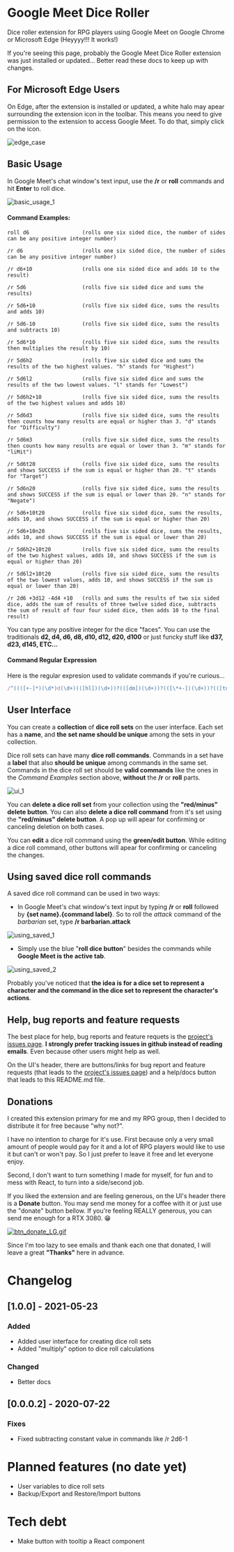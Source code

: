 # Google Meet Dice Roller
Dice roller extension for RPG players using Google Meet on Google Chrome or Microsoft Edge (Heyyyy!!! It works!)

If you're seeing this page, probably the Google Meet Dice Roller extension was just installed or updated... Better read these docs to keep up with changes.

## For Microsoft Edge Users

On Edge, after the extension is installed or updated, a white halo may apear surrounding the extension icon in the toolbar. This means you need to give permission to the extension to access Google Meet. To do that, simply click on the icon.

![edge_case](./docs/edge_case.gif)

## Basic Usage

In Google Meet's chat window's text input, use the **/r** or **roll** commands and hit **Enter** to roll dice.

![basic_usage_1](./docs/basic_usage_1.gif)

#### Command Examples:

    roll d6                 (rolls one six sided dice, the number of sides can be any positive integer number)
    
    /r d6                   (rolls one six sided dice, the number of sides can be any positive integer number)
    
    /r d6+10                (rolls one six sided dice and adds 10 to the result)
    
    /r 5d6                  (rolls five six sided dice and sums the results)
    
    /r 5d6+10               (rolls five six sided dice, sums the results and adds 10)
    
    /r 5d6-10               (rolls five six sided dice, sums the results and subtracts 10)

    /r 5d6*10               (rolls five six sided dice, sums the results then multiplies the result by 10)
    
    /r 5d6h2                (rolls five six sided dice and sums the results of the two highest values. "h" stands for "Highest")
    
    /r 5d6l2                (rolls five six sided dice and sums the results of the two lowest values. "l" stands for "Lowest")
    
    /r 5d6h2+10             (rolls five six sided dice, sums the results of the two highest values and adds 10)
    
    /r 5d6d3                (rolls five six sided dice, sums the results then counts how many results are equal or higher than 3. "d" stands for "Difficulty")
    
    /r 5d6m3                (rolls five six sided dice, sums the results then counts how many results are equal or lower than 3. "m" stands for "liMit")
    
    /r 5d6t20               (rolls five six sided dice, sums the results and shows SUCCESS if the sum is equal or higher than 20. "t" stands for "Target")
    
    /r 5d6n20               (rolls five six sided dice, sums the results and shows SUCCESS if the sum is equal or lower than 20. "n" stands for "Negate")
    
    /r 5d6+10t20            (rolls five six sided dice, sums the results, adds 10, and shows SUCCESS if the sum is equal or higher than 20)
    
    /r 5d6+10n20            (rolls five six sided dice, sums the results, adds 10, and shows SUCCESS if the sum is equal or lower than 20)
    
    /r 5d6h2+10t20          (rolls five six sided dice, sums the results of the two highest values, adds 10, and shows SUCCESS if the sum is equal or higher than 20)
    
    /r 5d6l2+10t20          (rolls five six sided dice, sums the results of the two lowest values, adds 10, and shows SUCCESS if the sum is equal or lower than 20)
    
    /r 2d6 +3d12 -4d4 +10   (rolls and sums the results of two six sided dice, adds the sum of results of three twelve sided dice, subtracts the sum of result of four four sided dice, then adds 10 to the final result)

You can type any positive integer for the dice "faces". You can use the traditionals **d2, d4, d6, d8, d10, d12, d20, d100** or just funcky stuff like **d37, d23, d145, ETC...**

#### Command Regular Expression
Here is the regular expresion used to validate commands if you're curious...
```javascript
/^((([+-]*)(\d*)d(\d+)(([hl])(\d+))?(([dm])(\d+))?(([\*+-])(\d+))?(([tn])(\d+))?)|\s|(([+-])(\d+)))+$/
```
## User Interface

You can create a **collection** of **dice roll sets** on the user interface. Each set has a **name**, and **the set name should be unique** among the sets in your collection.

Dice roll sets can have many **dice roll commands**. Commands in a set have a **label** that also **should be unique** among commands in the same set. Commands in the dice roll set should be **valid commands** like the ones in the *Command Examples* section above, **without** the **/r** or **roll** parts.

![ui_1](./docs/ui_1.gif)

You can **delete a dice roll set** from your collection using the **"red/minus" delete button**. You can also **delete a dice roll command** from it's set using the **"red/minus" delete button**. A pop up will apear for confirming or canceling deletion on both cases.

You can **edit** a dice roll command using the **green/edit button**. While editing a dice roll command, other buttons will apear for confirming or canceling the changes.

## Using saved dice roll commands

A saved dice roll command can be used in two ways:
- In Google Meet's chat window's text input by typing  **/r** or **roll** followed by **{set name}.{command label}**. So to roll the *attack* command of the *barbarian* set, type **/r barbarian.attack**

![using_saved_1](./docs/using_saved_1.gif)

- Simply use the blue "**roll dice button**" besides the commands while **Google Meet is the active tab**.

![using_saved_2](./docs/using_saved_2.gif)

Probably you've noticed that **the idea is for a dice set to represent a character and the command in the dice set to represent the character's actions**.

## Help, bug reports and feature requests

The best place for help, bug reports and feature requets is the [project's issues page](https://github.com/rafaelvascc/google-meet-dice-roller/issues). **I strongly prefer tracking issues in github instead of reading emails**. Even because other users might help as well.

On the UI's header, there are buttons/links for bug report and feature requests (that leads to the [project's issues page](https://github.com/rafaelvascc/google-meet-dice-roller/issues)) and a help/docs button that leads to this README.md file.

## Donations

I created this extension primary for me and my RPG group, then I decided to distribute it for free because "why not?". 

I have no intention to charge for it's use. First because only a very small amount of people would pay for it and a lot of RPG players would like to use it but can't or won't pay. So I just prefer to leave it free and let everyone enjoy.

Second, I don't want to turn something I made for myself, for fun and to mess with React, to turn into a side/second job.

If you liked the extension and are feeling generous, on the UI's header there is a **Donate** button. You may send me money for a coffee with it or just use the "donate" button bellow. If you're feeling REALLY generous, you can send me enough for a RTX 3080. :grin:

[![btn_donate_LG.gif](./docs/btn_donate_LG.gif)](https://www.paypal.com/donate/?hosted_button_id=8P3F8ZGPH9L34)

Since I'm too lazy to see emails and thank each one that donated, I will leave a great **"Thanks"** here in advance.

# Changelog

## [1.0.0] - 2021-05-23

### Added
- Added user interface for creating dice roll sets
- Added "multiply" option to dice roll calculations 

### Changed
- Better docs

## [0.0.0.2] - 2020-07-22

### Fixes
- Fixed subtracting constant value in commands like /r 2d6-1 

# Planned features (no date yet)
- User variables to dice roll sets
- Backup/Export and Restore/Import buttons

# Tech debt
- Make button with tooltip a React component 